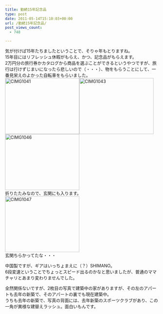 ```yaml
---
title: 勤続15年記念品
type: post
date: 2011-05-14T15:10:03+00:00
url: /勤続15年記念品/
post_views_count:
  - 748

---
```

気が付けば15年たちましたということで、そりゃ年もとりますね。  
15年目にはリフレッシュ休暇がもらえ、かつ、記念品がもらえます。  
2万円分の旅行券かカタログから商品を選ぶことができるというやつですが、旅行は行けずじまいになったら悲しいので（・・・）、物をもらうことにして、一番見栄えのよかった自転車をもらいました。  
[<img style="background-image: none; border-bottom: 0px; border-left: 0px; padding-left: 0px; padding-right: 0px; display: inline; border-top: 0px; border-right: 0px; padding-top: 0px" title="CIMG1041" border="0" alt="CIMG1041" src="https://i1.wp.com/jqinglong.html.xdomain.jp/bimg/CIMG1041_thumb.jpg?resize=244%2C184" width="244" height="184" data-recalc-dims="1" />][1][<img style="background-image: none; border-bottom: 0px; border-left: 0px; padding-left: 0px; padding-right: 0px; display: inline; border-top: 0px; border-right: 0px; padding-top: 0px" title="CIMG1043" border="0" alt="CIMG1043" src="https://i2.wp.com/jqinglong.html.xdomain.jp/bimg/CIMG1043_thumb.jpg?resize=244%2C184" width="244" height="184" data-recalc-dims="1" />][2][<img style="background-image: none; border-bottom: 0px; border-left: 0px; padding-left: 0px; padding-right: 0px; display: inline; border-top: 0px; border-right: 0px; padding-top: 0px" title="CIMG1046" border="0" alt="CIMG1046" src="https://i1.wp.com/jqinglong.html.xdomain.jp/bimg/CIMG1046_thumb.jpg?resize=244%2C184" width="244" height="184" data-recalc-dims="1" />][3]  
折りたたみなので、玄関にも入ります。  
[<img style="background-image: none; border-bottom: 0px; border-left: 0px; padding-left: 0px; padding-right: 0px; display: inline; border-top: 0px; border-right: 0px; padding-top: 0px" title="CIMG1047" border="0" alt="CIMG1047" src="https://i1.wp.com/jqinglong.html.xdomain.jp/bimg/CIMG1047_thumb.jpg?resize=244%2C184" width="244" height="184" data-recalc-dims="1" />][4]  
玄関ちらかってたな・・・

中国製ですが、ギアはいっちょまえに（？）SHIMANO。  
6段変速ということでちょっとスピード出るのかなと思いましたが、普通のママチャリとあまり変わりませんでした。

全然関係ないですが、2枚目の写真で建築中の家がありますが、その左のアパートも去年の新築で、そのアパートの裏でも現在建築中。  
うちも去年の新築で、写真の背面には、去年新築のスポーツクラブがあり、この一角が異様な建替えラッシュ。面白いもんです。

 [1]: https://i1.wp.com/jqinglong.html.xdomain.jp/bimg/CIMG1041.jpg
 [2]: https://i2.wp.com/jqinglong.html.xdomain.jp/bimg/CIMG1043.jpg
 [3]: https://i1.wp.com/jqinglong.html.xdomain.jp/bimg/CIMG1046.jpg
 [4]: https://i1.wp.com/jqinglong.html.xdomain.jp/bimg/CIMG1047.jpg